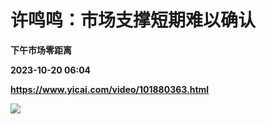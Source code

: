 # 许鸣鸣：市场支撑短期难以确认
**下午市场零距离**

**2023-10-20 06:04**

**https://www.yicai.com/video/101880363.html**

![](http://imgcdn.yicai.com/vms-new/2023/10/8991d998-42e8-4159-8ff3-335d69196a1b_07Za.jpg)